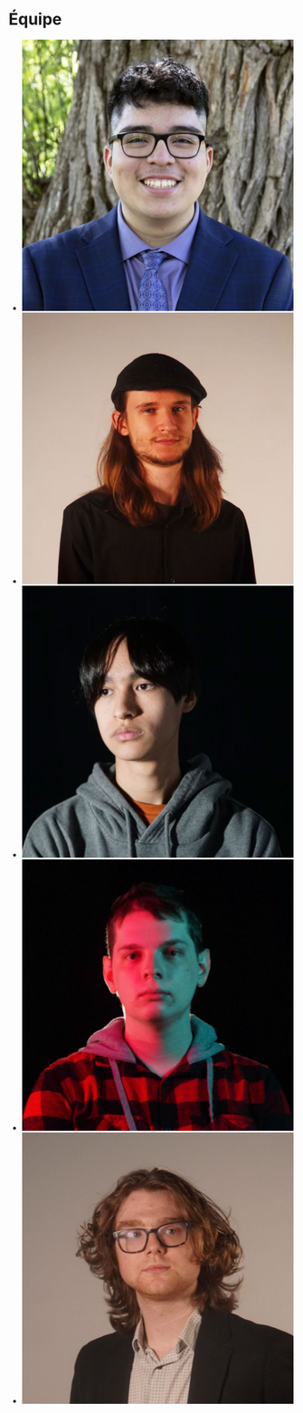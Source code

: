 # Équipe

<!-- Présentation des rôles et responsabilités de chacun des membres de l'équipe -->

* [![Joshua](membre_v/josh_00000.jpg)](membre_v/)
* [![Victor_Gileau](Victor_Gileau/vic_00000.jpg)](Victor_Gileau/)
* [![Michael](membre_x/michael_00000.jpg)](Michael_Un_Dupré/)
* [![Pierre](membre_y/pierreluc_00000.jpg)](membre_y/)
* [![Maik_Hamel](Maik_Hamel/maik_00000.jpg)](Maik_Hamel/)

